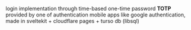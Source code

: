 login implementation through time-based one-time password **TOTP** provided by one of authentication mobile apps like google authentication, made in sveltekit + cloudflare pages + turso db (libsql)
